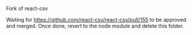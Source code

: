 Fork of react-csv

Waiting for https://github.com/react-csv/react-csv/pull/155 to be approved and merged. Once done, revert to the node module and delete this folder.
